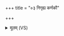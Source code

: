 +++
title = "०३ निगृह्य कर्णकौ"

+++
<details><summary>मूलम् (VS)</summary>

निगृ॑ह्य॒ कर्ण॑कौ॒ द्वौ निरा॑यच्छसि॒ मध्य॑मे। न वै॑ कुमारि॒ तत्तथा॒ यथा॑ कुमारि॒ मन्य॑से ॥
</details>